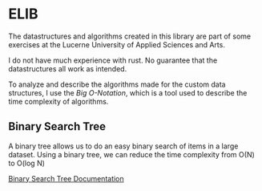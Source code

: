 # ELIB

The datastructures and algorithms created in this library are part of some exercises at the Lucerne University of Applied Sciences and Arts.

I do not have much experience with rust. No guarantee that the datastructures all work as intended.

To analyze and describe the algorithms made for the custom data structures, I use the
*Big O-Notation*, which is a tool used to describe the time complexity of algorithms.

## Binary Search Tree

A binary tree allows us to do an easy binary search of items in a large dataset.
Using a binary tree, we can reduce the time complexity from O(N) to O(log N)

[Binary Search Tree Documentation](BinarySearchTree.md)